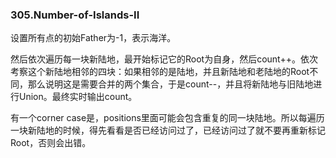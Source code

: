 ### 305.Number-of-Islands-II

设置所有点的初始Father为-1，表示海洋。

然后依次遍历每一块新陆地，最开始标记它的Root为自身，然后count++。依次考察这个新陆地相邻的四块：如果相邻的是陆地，并且新陆地和老陆地的Root不同，那么说明这是需要合并的两个集合，于是count--，并且将新陆地与旧陆地进行Union。最终实时输出count。

有一个corner case是，positions里面可能会包含重复的同一块陆地。所以每遍历一块新陆地的时候，得先看看是否已经访问过了，已经访问过了就不要再重新标记Root，否则会出错。

